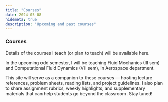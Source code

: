 ```yaml
---
title: "Courses"
date: 2024-05-08
hidemeta: true
description: "Upcoming and past courses"
---
```


### Courses

<p align="justify">Details of the courses I teach (or plan to teach) will be available here.

In the upcoming odd semester, I will be teaching Fluid Mechanics (III sem) and Computational Fluid Dynamics (VII sem), in Aerospace department.

This site will serve as a companion to these courses — hosting lecture references, problem sheets, reading lists, and project guidelines. I also plan to share assignment rubrics, weekly highlights, and supplementary materials that can help students go beyond the classroom. Stay tuned!</p>


